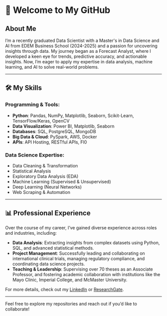 # 👋 Welcome to My GitHub

## About Me
I’m a recently graduated Data Scientist with a Master's in Data Science and AI from EDEM Business School (2024-2025) and a passion for uncovering insights through data. My journey began as a Forecast Analyst, where I developed a keen eye for trends, predictive accuracy, and actionable insights. Now, I’m eager to apply my expertise in data analysis, machine learning, and AI to solve real-world problems.

---

## 🛠️ My Skills

### Programming & Tools:
- **Python**: Pandas, NumPy, Matplotlib, Seaborn, Scikit-Learn, TensorFlow/Keras, OpenCV
- **Data Visualization**: Power BI, Matplotlib, Seaborn
- **Databases**: SQL, PostgreSQL, MongoDB
- **Big Data & Cloud**: PySpark, AWS, Docker
- **APIs**: API Hosting, RESTful APIs, Fl0

### Data Science Expertise:
- Data Cleaning & Transformation
- Statistical Analysis
- Exploratory Data Analysis (EDA)
- Machine Learning (Supervised & Unsupervised)
- Deep Learning (Neural Networks)
- Web Scraping & Automation

---

## 📊 Professional Experience

Over the course of my career, I’ve gained diverse experience across roles and industries, including:
- **Data Analysis**: Extracting insights from complex datasets using Python, SQL, and advanced statistical methods.
- **Project Management**: Successfully leading and collaborating on international clinical trials, managing regulatory compliance, and coordinating data science projects.
- **Teaching & Leadership**: Supervising over 70 theses as an Associate Professor, and fostering academic collaboration with institutions like the Mayo Clinic, Imperial College, and McMaster University.

For more details, check out my [LinkedIn](https://www.linkedin.com/in/jose-pantaleon-98369b2/) or [ResearchGate](https://www.researchgate.net/profile/Jose-Hernandez-269).

---

Feel free to explore my repositories and reach out if you’d like to collaborate!

